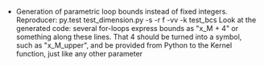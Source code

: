 - Generation of parametric loop bounds instead of fixed integers.
  Reproducer: py.test test_dimension.py -s -r f -vv -k test_bcs
  Look at the generated code: several for-loops express bounds as
  "x_M + 4" or something along these lines. That 4 should be turned
  into a symbol, such as "x_M_upper", and be provided from Python
  to the Kernel function, just like any other parameter
